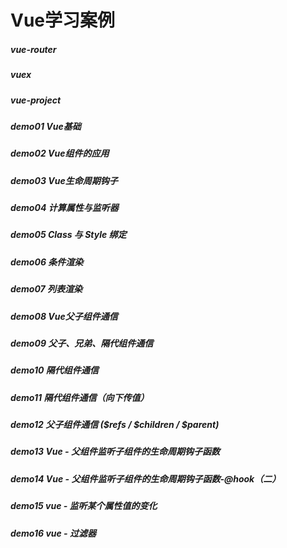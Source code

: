 # Vue学习案例
##### vue-router
##### vuex
##### vue-project
##### demo01 Vue基础
##### demo02 Vue组件的应用
##### demo03 Vue生命周期钩子
##### demo04 计算属性与监听器
##### demo05 Class 与 Style 绑定
##### demo06 条件渲染
##### demo07 列表渲染
##### demo08 Vue父子组件通信
##### demo09 父子、兄弟、隔代组件通信
##### demo10 隔代组件通信
##### demo11 隔代组件通信（向下传值）
##### demo12 父子组件通信 ($refs / $children / $parent)
##### demo13 Vue - 父组件监听子组件的生命周期钩子函数
##### demo14 Vue - 父组件监听子组件的生命周期钩子函数-@hook（二）
##### demo15 vue - 监听某个属性值的变化
##### demo16 vue - 过滤器